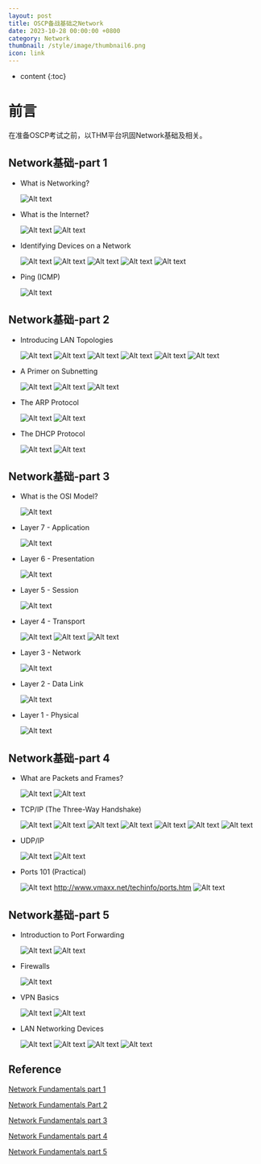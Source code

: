 ```yaml
---
layout: post
title: OSCP备战基础之Network
date: 2023-10-28 00:00:00 +0800
category: Network
thumbnail: /style/image/thumbnail6.png
icon: link
---
```



* content
{:toc}

# 前言

在准备OSCP考试之前，以THM平台巩固Network基础及相关。

## Network基础-part 1

+ What is Networking?

    ![Alt text](/style/image/image-162.png)

+ What is the Internet?

    ![Alt text](/style/image/image-109.png)
    ![Alt text](/style/image/image-110.png)

+ Identifying Devices on a Network

    ![Alt text](/style/image/image-111.png)
    ![Alt text](/style/image/image-112.png)
    ![Alt text](/style/image/image-113.png)
    ![Alt text](/style/image/image-114.png)
    ![Alt text](/style/image/image-115.png)

+ Ping (ICMP)

    ![Alt text](/style/image/image-116.png)

## Network基础-part 2

+  Introducing LAN Topologies

    ![Alt text](/style/image/image-117.png)
    ![Alt text](/style/image/image-118.png)
    ![Alt text](/style/image/image-119.png)
    ![Alt text](/style/image/image-120.png)
    ![Alt text](/style/image/image-121.png)
    ![Alt text](/style/image/image-122.png)

+ A Primer on Subnetting

    ![Alt text](/style/image/image-123.png)
    ![Alt text](/style/image/image-124.png)
    ![Alt text](/style/image/image-125.png)

+ The ARP Protocol

    ![Alt text](/style/image/image-126.png)
    ![Alt text](/style/image/image-127.png)

+ The DHCP Protocol

    ![Alt text](/style/image/image-128.png)
    ![Alt text](/style/image/image-129.png)

## Network基础-part 3

+ What is the OSI Model?

    ![Alt text](/style/image/image-130.png)

+ Layer 7 - Application

    ![Alt text](/style/image/image-131.png)

+ Layer 6 - Presentation

    ![Alt text](/style/image/image-132.png)

+ Layer 5 - Session

    ![Alt text](/style/image/image-133.png)

+ Layer 4 - Transport

    ![Alt text](/style/image/image-134.png)
    ![Alt text](/style/image/image-135.png)
    ![Alt text](/style/image/image-136.png)

+ Layer 3 - Network

    ![Alt text](/style/image/image-137.png)

+ Layer 2 - Data Link

    ![Alt text](/style/image/image-138.png)

+ Layer 1 - Physical

    ![Alt text](/style/image/image-139.png)

## Network基础-part 4

+ What are Packets and Frames?

    ![Alt text](/style/image/image-140.png)
    ![Alt text](/style/image/image-141.png)

+ TCP/IP (The Three-Way Handshake)

    ![Alt text](/style/image/image-142.png)
    ![Alt text](/style/image/image-143.png)
    ![Alt text](/style/image/image-144.png)
    ![Alt text](/style/image/image-145.png)
    ![Alt text](/style/image/image-146.png)
    ![Alt text](/style/image/image-147.png)
    ![Alt text](/style/image/image-148.png)

+ UDP/IP

    ![Alt text](/style/image/image-149.png)
    ![Alt text](/style/image/image-150.png)

+ Ports 101 (Practical)

    ![Alt text](/style/image/image-151.png)
    http://www.vmaxx.net/techinfo/ports.htm
    ![Alt text](/style/image/image-152.png)

## Network基础-part 5

+ Introduction to Port Forwarding

    ![Alt text](/style/image/image-153.png)
    ![Alt text](/style/image/image-154.png)

+ Firewalls 

    ![Alt text](/style/image/image-155.png)

+ VPN Basics

    ![Alt text](/style/image/image-156.png)
    ![Alt text](/style/image/image-157.png)

+ LAN Networking Devices

    ![Alt text](/style/image/image-158.png)
    ![Alt text](/style/image/image-159.png)
    ![Alt text](/style/image/image-160.png)
    ![Alt text](/style/image/image-161.png)

## Reference

[Network Fundamentals part 1](https://tryhackme.com/room/whatisnetworking)

[Network Fundamentals Part 2](https://tryhackme.com/room/introtolan)

[Network Fundamentals part 3](https://tryhackme.com/room/osimodelzi)

[Network Fundamentals part 4](https://tryhackme.com/room/packetsframes)

[Network Fundamentals part 5](https://tryhackme.com/room/extendingyournetwork)
